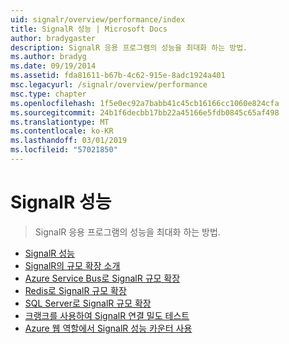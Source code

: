 ```yaml
---
uid: signalr/overview/performance/index
title: SignalR 성능 | Microsoft Docs
author: bradygaster
description: SignalR 응용 프로그램의 성능을 최대화 하는 방법.
ms.author: bradyg
ms.date: 09/19/2014
ms.assetid: fda81611-b67b-4c62-915e-8adc1924a401
msc.legacyurl: /signalr/overview/performance
msc.type: chapter
ms.openlocfilehash: 1f5e0ec92a7babb41c45cb16166cc1060e824cfa
ms.sourcegitcommit: 24b1f6decbb17bb22a45166e5fdb0845c65af498
ms.translationtype: MT
ms.contentlocale: ko-KR
ms.lasthandoff: 03/01/2019
ms.locfileid: "57021850"
---
```

<a name="signalr-performance"></a>SignalR 성능
====================
> SignalR 응용 프로그램의 성능을 최대화 하는 방법.


- [SignalR 성능](signalr-performance.md)
- [SignalR의 규모 확장 소개](scaleout-in-signalr.md)
- [Azure Service Bus로 SignalR 규모 확장](scaleout-with-windows-azure-service-bus.md)
- [Redis로 SignalR 규모 확장](scaleout-with-redis.md)
- [SQL Server로 SignalR 규모 확장](scaleout-with-sql-server.md)
- [크랭크를 사용하여 SignalR 연결 밀도 테스트](signalr-connection-density-testing-with-crank.md)
- [Azure 웹 역할에서 SignalR 성능 카운터 사용](using-signalr-performance-counters-in-an-azure-web-role.md)
